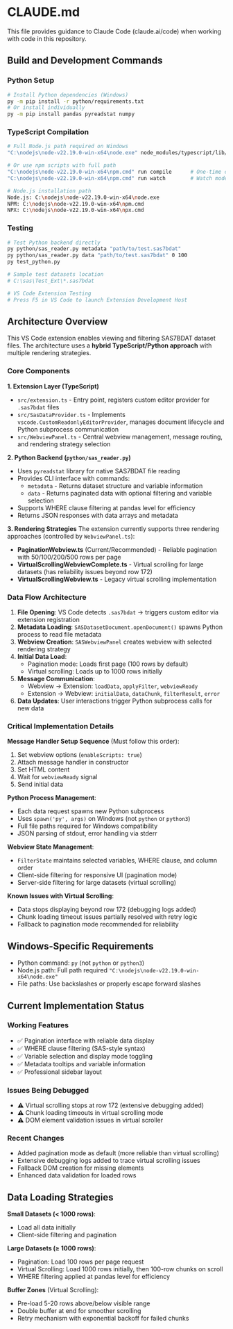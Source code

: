 # CLAUDE.md

This file provides guidance to Claude Code (claude.ai/code) when working with code in this repository.

## Build and Development Commands

### Python Setup
```bash
# Install Python dependencies (Windows)
py -m pip install -r python/requirements.txt
# Or install individually
py -m pip install pandas pyreadstat numpy
```

### TypeScript Compilation
```bash
# Full Node.js path required on Windows
"C:\nodejs\node-v22.19.0-win-x64\node.exe" node_modules/typescript/lib/tsc.js -p .

# Or use npm scripts with full path
"C:\nodejs\node-v22.19.0-win-x64\npm.cmd" run compile      # One-time compilation
"C:\nodejs\node-v22.19.0-win-x64\npm.cmd" run watch        # Watch mode for development

# Node.js installation path
Node.js: C:\nodejs\node-v22.19.0-win-x64\node.exe
NPM: C:\nodejs\node-v22.19.0-win-x64\npm.cmd
NPX: C:\nodejs\node-v22.19.0-win-x64\npx.cmd
```

### Testing
```bash
# Test Python backend directly
py python/sas_reader.py metadata "path/to/test.sas7bdat"
py python/sas_reader.py data "path/to/test.sas7bdat" 0 100
py test_python.py

# Sample test datasets location
# C:\sas\Test_Ext\*.sas7bdat

# VS Code Extension Testing
# Press F5 in VS Code to launch Extension Development Host
```

## Architecture Overview

This VS Code extension enables viewing and filtering SAS7BDAT dataset files. The architecture uses a **hybrid TypeScript/Python approach** with multiple rendering strategies.

### Core Components

**1. Extension Layer (TypeScript)**
- `src/extension.ts` - Entry point, registers custom editor provider for `.sas7bdat` files
- `src/SasDataProvider.ts` - Implements `vscode.CustomReadonlyEditorProvider`, manages document lifecycle and Python subprocess communication
- `src/WebviewPanel.ts` - Central webview management, message routing, and rendering strategy selection

**2. Python Backend (`python/sas_reader.py`)**
- Uses `pyreadstat` library for native SAS7BDAT file reading
- Provides CLI interface with commands:
  - `metadata` - Returns dataset structure and variable information
  - `data` - Returns paginated data with optional filtering and variable selection
- Supports WHERE clause filtering at pandas level for efficiency
- Returns JSON responses with data arrays and metadata

**3. Rendering Strategies**
The extension currently supports three rendering approaches (controlled by `WebviewPanel.ts`):

- **PaginationWebview.ts** (Current/Recommended) - Reliable pagination with 50/100/200/500 rows per page
- **VirtualScrollingWebviewComplete.ts** - Virtual scrolling for large datasets (has reliability issues beyond row 172)
- **VirtualScrollingWebview.ts** - Legacy virtual scrolling implementation

### Data Flow Architecture

1. **File Opening**: VS Code detects `.sas7bdat` → triggers custom editor via extension registration
2. **Metadata Loading**: `SASDatasetDocument.openDocument()` spawns Python process to read file metadata
3. **Webview Creation**: `SASWebviewPanel` creates webview with selected rendering strategy
4. **Initial Data Load**:
   - Pagination mode: Loads first page (100 rows by default)
   - Virtual scrolling: Loads up to 1000 rows initially
5. **Message Communication**:
   - Webview → Extension: `loadData`, `applyFilter`, `webviewReady`
   - Extension → Webview: `initialData`, `dataChunk`, `filterResult`, `error`
6. **Data Updates**: User interactions trigger Python subprocess calls for new data

### Critical Implementation Details

**Message Handler Setup Sequence** (Must follow this order):
1. Set webview options (`enableScripts: true`)
2. Attach message handler in constructor
3. Set HTML content
4. Wait for `webviewReady` signal
5. Send initial data

**Python Process Management**:
- Each data request spawns new Python subprocess
- Uses `spawn('py', args)` on Windows (not `python` or `python3`)
- Full file paths required for Windows compatibility
- JSON parsing of stdout, error handling via stderr

**Webview State Management**:
- `FilterState` maintains selected variables, WHERE clause, and column order
- Client-side filtering for responsive UI (pagination mode)
- Server-side filtering for large datasets (virtual scrolling)

**Known Issues with Virtual Scrolling**:
- Data stops displaying beyond row 172 (debugging logs added)
- Chunk loading timeout issues partially resolved with retry logic
- Fallback to pagination mode recommended for reliability

## Windows-Specific Requirements

- Python command: `py` (not `python` or `python3`)
- Node.js path: Full path required `"C:\nodejs\node-v22.19.0-win-x64\node.exe"`
- File paths: Use backslashes or properly escape forward slashes

## Current Implementation Status

### Working Features
- ✅ Pagination interface with reliable data display
- ✅ WHERE clause filtering (SAS-style syntax)
- ✅ Variable selection and display mode toggling
- ✅ Metadata tooltips and variable information
- ✅ Professional sidebar layout

### Issues Being Debugged
- ⚠️ Virtual scrolling stops at row 172 (extensive debugging added)
- ⚠️ Chunk loading timeouts in virtual scrolling mode
- ⚠️ DOM element validation issues in virtual scroller

### Recent Changes
- Added pagination mode as default (more reliable than virtual scrolling)
- Extensive debugging logs added to trace virtual scrolling issues
- Fallback DOM creation for missing elements
- Enhanced data validation for loaded rows

## Data Loading Strategies

**Small Datasets (< 1000 rows)**:
- Load all data initially
- Client-side filtering and pagination

**Large Datasets (≥ 1000 rows)**:
- Pagination: Load 100 rows per page request
- Virtual Scrolling: Load 1000 rows initially, then 100-row chunks on scroll
- WHERE filtering applied at pandas level for efficiency

**Buffer Zones** (Virtual Scrolling):
- Pre-load 5-20 rows above/below visible range
- Double buffer at end for smoother scrolling
- Retry mechanism with exponential backoff for failed chunks